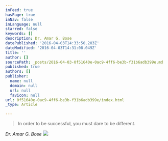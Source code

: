 ```yaml
---
inFeed: true
hasPage: true
inNav: false
inLanguage: null
starred: false
keywords: []
description: Dr. Amar G. Bose
datePublished: '2016-04-03T14:33:50.203Z'
dateModified: '2016-04-03T14:31:08.049Z'
title: ''
author: []
sourcePath: _posts/2016-04-03-0f51640e-0ac9-4ff6-be3b-f31b6adb399e.md
published: true
authors: []
publisher:
  name: null
  domain: null
  url: null
  favicon: null
url: 0f51640e-0ac9-4ff6-be3b-f31b6adb399e/index.html
_type: Article

---
```

> In order to be successful, you must dare to be different.

_Dr. Amar G. Bose_
![](https://the-grid-user-content.s3-us-west-2.amazonaws.com/363a4171-ff6e-4bf6-b1b6-48e04b22bfbf.png)
